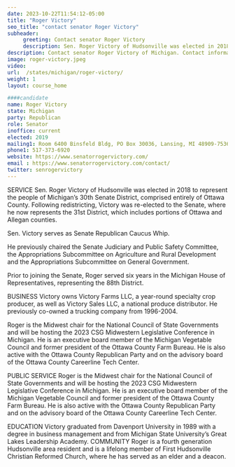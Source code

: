 ```yaml
---
date: 2023-10-22T11:54:12-05:00
title: "Roger Victory"
seo_title: "contact senator Roger Victory"
subheader:
     greeting: Contact senator Roger Victory
     description: Sen. Roger Victory of Hudsonville was elected in 2018 to represent the people of Michigan’s 30th Senate District, comprised entirely of Ottawa County. Following redistricting, Victory was re-elected to the Senate, where he now represents the 31st District, which includes portions of Ottawa and Allegan counties.
description: Contact senator Roger Victory of Michigan. Contact information for Roger Victory includes email address, phone number, and mailing address.
image: roger-victory.jpeg
video:
url:  /states/michigan/roger-victory/
weight: 1
layout: course_home

####candidate
name: Roger Victory
state: Michigan
party: Republican
role: Senator
inoffice: current
elected: 2019
mailing1: Room 6400 Binsfeld Bldg, PO Box 30036, Lansing, MI 48909-7536
phone1: 517-373-6920
website: https://www.senatorrogervictory.com/
email : https://www.senatorrogervictory.com/contact/
twitter: senrogervictory
---
```


SERVICE
Sen. Roger Victory of Hudsonville was elected in 2018 to represent the people of Michigan’s 30th Senate District, comprised entirely of Ottawa County. Following redistricting, Victory was re-elected to the Senate, where he now represents the 31st District, which includes portions of Ottawa and Allegan counties.

Sen. Victory serves as Senate Republican Caucus Whip.

He previously chaired the Senate Judiciary and Public Safety Committee, the Appropriations Subcommittee on Agriculture and Rural Development and the Appropriations Subcommittee on General Government.

Prior to joining the Senate, Roger served six years in the Michigan House of Representatives, representing the 88th District.

BUSINESS
Victory owns Victory Farms LLC, a year-round specialty crop producer, as well as Victory Sales LLC, a national produce distributor. He previously co-owned a trucking company from 1996-2004.

Roger is the Midwest chair for the National Council of State Governments and will be hosting the 2023 CSG Midwestern Legislative Conference in Michigan. He is an executive board member of the Michigan Vegetable Council and former president of the Ottawa County Farm Bureau. He is also active with the Ottawa County Republican Party and on the advisory board of the Ottawa County Careerline Tech Center.


PUBLIC SERVICE
Roger is the Midwest chair for the National Council of State Governments and will be hosting the 2023 CSG Midwestern Legislative Conference in Michigan. He is an executive board member of the Michigan Vegetable Council and former president of the Ottawa County Farm Bureau. He is also active with the Ottawa County Republican Party and on the advisory board of the Ottawa County Careerline Tech Center.


EDUCATION
Victory graduated from Davenport University in 1989 with a degree in business management and from Michigan State University’s Great Lakes Leadership Academy.
COMMUNITY
Roger is a fourth generation Hudsonville area resident and is a lifelong member of First Hudsonville Christian Reformed Church, where he has served as an elder and a deacon.
